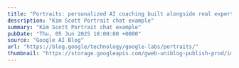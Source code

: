 ```yaml
---
title: "Portraits: personalized AI coaching built alongside real experts"
description: "Kim Scott Portrait chat example"
summary: "Kim Scott Portrait chat example"
pubDate: "Thu, 05 Jun 2025 18:00:00 +0000"
source: "Google AI Blog"
url: "https://blog.google/technology/google-labs/portraits/"
thumbnail: "https://storage.googleapis.com/gweb-uniblog-publish-prod/images/portraits-hero.width-1300.png"
---
```


